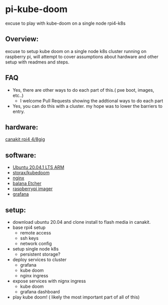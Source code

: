 # pi-kube-doom
excuse to play with kube-doom on a single node rpi4-k8s 
## Overview:
  
  excuse to setup kube doom on a single node k8s cluster running on raspberry pi, will attempt to cover assumptions about hardware and other setup with readmes and steps.
## FAQ

  - Yes, there are other ways to do each part of this.( pxe boot, images, etc..)
    - I welcome Pull Requests showing the addtional ways to do each part
  - Yes, you can do this with a cluster. my hope was to lower the barriers to entry.

## hardware:

[canakit rpi4 4/8gig](https://www.canakit.com/raspberry-pi-4-starter-kit.html)

## software:

- [Ubuntu 20.04.1 LTS ARM](https://ubuntu.com/download/server/arm)
- [storax/kubedoom](https://github.com/storax/kubedoom)
- [nginx](https://www.nginx.com/)
- [balana Etcher](https://www.balena.io/etcher/)
- [raspberrypi imager](https://www.raspberrypi.org/downloads/)
- [grafana](https://grafana.com/)

## setup:

  - download ubuntu 20.04 and clone install to flash media in canakit.
  - base rpi4 setup
    - remote access
    - ssh keys
    - network config
  - setup single node k8s
    - persistent storage?
  - deploy services to cluster
    - grafana
    - kube doom
    - nginx ingress
  - expose services with nignx ingress
    - kube doom
    - grafana dashboard
  - play kube doom! ( likely the most important part of all of this)
